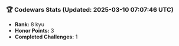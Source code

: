 ### 🏆 Codewars Stats (Updated: 2025-03-10 07:07:46 UTC)

- **Rank:** 8 kyu
- **Honor Points:** 3
- **Completed Challenges:** 1
